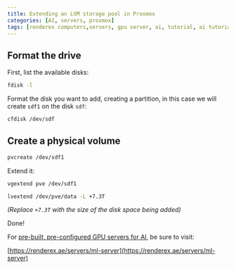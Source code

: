 ```yaml
---
title: Extending an LVM storage pool in Proxmox
categories: [AI, servers, proxmox]
tags: [renderex computers,servers, gpu server, ai, tutorial, ai tutorial, virtualization, virtual machine, pcie passthrough, gpu vm, gpu virtual machine, linux, proxmox] #TAG names should be lowercase
---
```

## Format the drive

First, list the available disks:
```bash
fdisk -l
```
Format the disk you want to add, creating a partition, in this case we will create `sdf1` on the disk `sdf`:
```bash
cfdisk /dev/sdf
```

## Create a physical volume 

```bash
pvcreate /dev/sdf1
```
Extend it:
```bash
vgextend pve /dev/sdf1
```
```bash
lvextend /dev/pve/data -L +7.3T
```
*(Replace `+7.3T` with the size of the disk space being added)*

Done!


For [pre-built, pre-configured GPU servers for AI](https://renderex.ae/servers/ml-server), be sure to visit:

[https://renderex.ae/servers/ml-server](https://renderex.ae/servers/ml-server)
